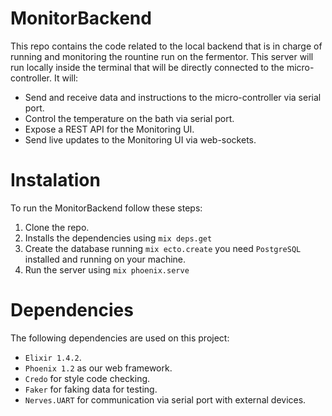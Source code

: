# MonitorBackend
This repo contains the code related to the local backend that is in charge of running and monitoring the rountine run on the fermentor.
This server will run locally inside the terminal that will be directly connected to the micro-controller.
It will:
  * Send and receive data and instructions to the micro-controller via serial port.
  * Control the temperature on the bath via serial port.
  * Expose a REST API for the Monitoring UI.
  * Send live updates to the Monitoring UI via web-sockets.

# Instalation
To run the MonitorBackend follow these steps:
  1. Clone the repo.
  2. Installs the dependencies using `mix deps.get`
  3. Create the database running `mix ecto.create` you need `PostgreSQL` installed and running on your machine.
  4. Run the server using `mix phoenix.serve`

# Dependencies
The following dependencies are used on this project:
  * `Elixir 1.4.2`.
  * `Phoenix 1.2` as our web framework.
  * `Credo` for style code checking.
  * `Faker` for faking data for testing.
  * `Nerves.UART` for communication via serial port with external devices.
  